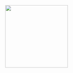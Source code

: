 <img height=200 align="center" src="https://github-readme-stats.sese.dev/api?username=Sese-Schneider&show_icons=true&theme=transparent" />
